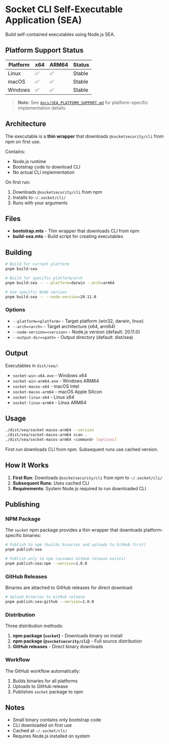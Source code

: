 # Socket CLI Self-Executable Application (SEA)

Build self-contained executables using Node.js SEA.

## Platform Support Status

| Platform | x64 | ARM64 | Status |
|----------|-----|-------|--------|
| Linux    | ✅   | ✅     | Stable |
| macOS    | ✅   | ✅     | Stable |
| Windows  | ✅   | ✅     | Stable |

> **Note**: See [`docs/SEA_PLATFORM_SUPPORT.md`](../../docs/SEA_PLATFORM_SUPPORT.md) for platform-specific implementation details.

## Architecture

The executable is a **thin wrapper** that downloads `@socketsecurity/cli` from npm on first use.

Contains:
- Node.js runtime
- Bootstrap code to download CLI
- No actual CLI implementation

On first run:
1. Downloads `@socketsecurity/cli` from npm
2. Installs to `~/.socket/cli/`
3. Runs with your arguments

## Files

- **bootstrap.mts** - Thin wrapper that downloads CLI from npm
- **build-sea.mts** - Build script for creating executables

## Building

```bash
# Build for current platform
pnpm build:sea

# Build for specific platform/arch
pnpm build:sea -- --platform=darwin --arch=arm64

# Use specific Node version
pnpm build:sea -- --node-version=20.11.0
```

### Options

- `--platform=<platform>` - Target platform (win32, darwin, linux)
- `--arch=<arch>` - Target architecture (x64, arm64)
- `--node-version=<version>` - Node.js version (default: 20.11.0)
- `--output-dir=<path>` - Output directory (default: dist/sea)

## Output

Executables in `dist/sea/`:
- `socket-win-x64.exe` - Windows x64
- `socket-win-arm64.exe` - Windows ARM64
- `socket-macos-x64` - macOS Intel
- `socket-macos-arm64` - macOS Apple Silicon
- `socket-linux-x64` - Linux x64
- `socket-linux-arm64` - Linux ARM64

## Usage

```bash
./dist/sea/socket-macos-arm64 --version
./dist/sea/socket-macos-arm64 scan .
./dist/sea/socket-macos-arm64 <command> [options]
```

First run downloads CLI from npm. Subsequent runs use cached version.

## How It Works

1. **First Run**: Downloads `@socketsecurity/cli` from npm to `~/.socket/cli/`
2. **Subsequent Runs**: Uses cached CLI
3. **Requirements**: System Node.js required to run downloaded CLI

## Publishing

### NPM Package

The `socket` npm package provides a thin wrapper that downloads platform-specific binaries:

```bash
# Publish to npm (builds binaries and uploads to GitHub first)
pnpm publish:sea

# Publish only to npm (assumes GitHub release exists)
pnpm publish:sea:npm --version=1.0.0
```

### GitHub Releases

Binaries are attached to GitHub releases for direct download:

```bash
# Upload binaries to GitHub release
pnpm publish:sea:github --version=1.0.0
```

### Distribution

Three distribution methods:
1. **npm package (`socket`)** - Downloads binary on install
2. **npm package (`@socketsecurity/cli`)** - Full source distribution
3. **GitHub releases** - Direct binary downloads

### Workflow

The GitHub workflow automatically:
1. Builds binaries for all platforms
2. Uploads to GitHub release
3. Publishes `socket` package to npm

## Notes

- Small binary contains only bootstrap code
- CLI downloaded on first use
- Cached at `~/.socket/cli/`
- Requires Node.js installed on system